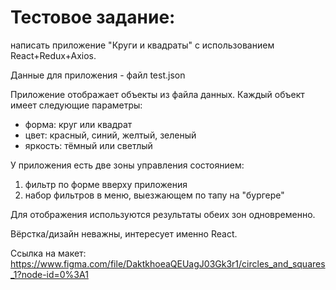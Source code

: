 # Тестовое задание:

написать приложение "Круги и квадраты" с использованием React+Redux+Axios.

Данные для приложения - файл test.json

Приложение отображает объекты из файла данных. 
Каждый объект имеет следующие параметры:
- форма: круг или квадрат
- цвет: красный, синий, желтый, зеленый
- яркость: тёмный или светлый

У приложения есть две зоны управления состоянием:
1) фильтр по форме вверху приложения
2) набор фильтров в меню, выезжающем по тапу на "бургере"

Для отображения используются результаты обеих зон одновременно.

Вёрстка/дизайн неважны, интересует именно React.

Ссылка на макет: https://www.figma.com/file/DaktkhoeaQEUagJ03Gk3r1/circles_and_squares_1?node-id=0%3A1
